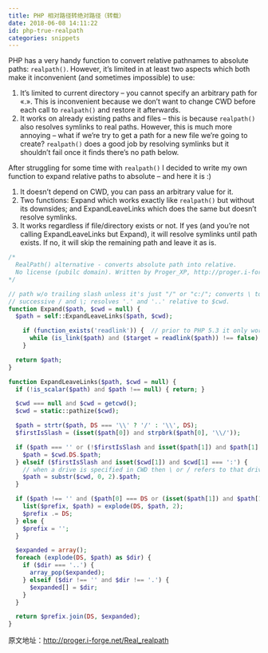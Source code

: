 ```yaml
---
title: PHP 相对路径转绝对路径（转载）
date: 2018-06-08 14:11:22
id: php-true-realpath
categories: snippets
---
```


PHP has a very handy function to convert relative pathnames to absolute paths: `realpath()`. However, it’s limited in at least two aspects which both make it inconvenient (and sometimes impossible) to use:

1. It’s limited to current directory – you cannot specify an arbitrary path for «.». This is inconvenient because we don’t want to change CWD before each call to `realpath()` and restore it afterwards.
2. It works on already existing paths and files – this is because `realpath()` also resolves symlinks to real paths. However, this is much more annoying – what if we’re try to get a path for a new file we’re going to create? `realpath()` does a good job by resolving symlinks but it shouldn’t fail once it finds there’s no path below.

After struggling for some time with `realpath()` I decided to write my own function to expand relative paths to absolute – and here it is :)

1. It doesn’t depend on CWD, you can pass an arbitrary value for it.
2. Two functions: Expand which works exactly like `realpath()` but without its downsides; and ExpandLeaveLinks which does the same but doesn’t resolve symlinks.
3. It works regardless if file/directory exists or not. If yes (and you’re not calling ExpandLeaveLinks but Expand), it will resolve symlinks until path exists. If no, it will skip the remaining path and leave it as is.

```PHP
/*
  RealPath() alternative - converts absolute path into relative.
  No license (pubilc domain). Written by Proger_XP, http://proger.i-forge.net/Real_realpath
*/

// path w/o trailing slash unless it's just "/" or "c:/"; converts \ to / removing
// successive / and \; resolves '.' and '..' relative to $cwd.
function Expand($path, $cwd = null) {
  $path = self::ExpandLeaveLinks($path, $cwd);

    if (function_exists('readlink')) {  // prior to PHP 5.3 it only works for *nix.
      while (is_link($path) and ($target = readlink($path)) !== false) { $path = $target; }
    }

  return $path;
}

function ExpandLeaveLinks($path, $cwd = null) {
  if (!is_scalar($path) and $path !== null) { return; }

  $cwd === null and $cwd = getcwd();
  $cwd = static::pathize($cwd);

  $path = strtr($path, DS === '\\' ? '/' : '\\', DS);
  $firstIsSlash = (isset($path[0]) and strpbrk($path[0], '\\/'));

  if ($path === '' or (!$firstIsSlash and isset($path[1]) and $path[1] !== ':')) {
    $path = $cwd.DS.$path;
  } elseif ($firstIsSlash and isset($cwd[1]) and $cwd[1] === ':') {
    // when a drive is specified in CWD then \ or / refers to that drive's root.
    $path = substr($cwd, 0, 2).$path;
  }

  if ($path !== '' and ($path[0] === DS or (isset($path[1]) and $path[1] === ':'))) {
    list($prefix, $path) = explode(DS, $path, 2);
    $prefix .= DS;
  } else {
    $prefix = '';
  }

  $expanded = array();
  foreach (explode(DS, $path) as $dir) {
    if ($dir === '..') {
      array_pop($expanded);
    } elseif ($dir !== '' and $dir !== '.') {
      $expanded[] = $dir;
    }
  }

  return $prefix.join(DS, $expanded);
}
```

原文地址：<http://proger.i-forge.net/Real_realpath>